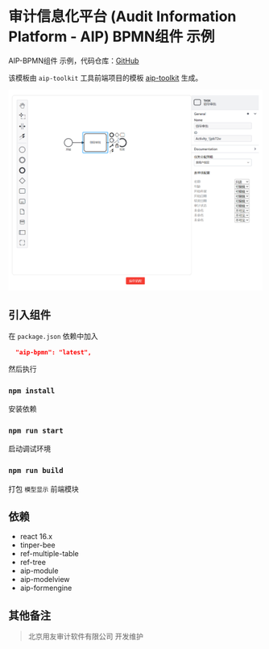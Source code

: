 # 审计信息化平台 (Audit Information Platform - AIP) BPMN组件 示例

AIP-BPMN组件 示例，代码仓库：[GitHub](https://github.com/yonyouaudit/aip-bpmn-demo.git)

该模板由 `aip-toolkit` 工具前端项目的模板 [aip-toolkit](https://github.com/tufeiping/aip-toolkit) 生成。

<img src="./snapshot.png"/>

## 引入组件

在 `package.json` 依赖中加入

~~~json
  "aip-bpmn": "latest",
~~~

然后执行

### `npm install`

安装依赖

### `npm run start`

启动调试环境

### `npm run build`

打包 `模型显示` 前端模块


## 依赖

- react 16.x
- tinper-bee 
- ref-multiple-table
- ref-tree
- aip-module
- aip-modelview
- aip-formengine

## 其他备注


> 北京用友审计软件有限公司  开发维护
